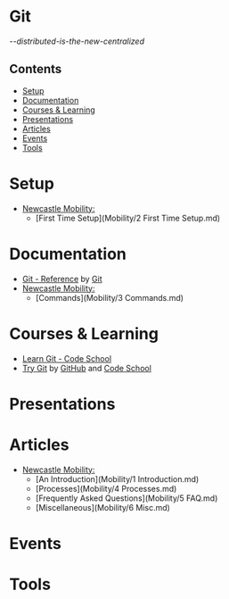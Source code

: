 # Git

*--distributed-is-the-new-centralized*

## Contents

- [Setup](#setup)
- [Documentation](#documentation)
- [Courses & Learning](#courses--learning)
- [Presentations](#presentations)
- [Articles](#articles)
- [Events](#events)
- [Tools](#tools)

# Setup

- [Newcastle Mobility:](https://github.com/newcastle-mobility)
  - [First Time Setup](Mobility/2 First Time Setup.md)

# Documentation

- [Git - Reference](https://git-scm.com/docs) by [Git](https://git-scm.com/)
- [Newcastle Mobility:](https://github.com/newcastle-mobility)
  - [Commands](Mobility/3 Commands.md)

# Courses & Learning

- [Learn Git - Code School](https://www.codeschool.com/learn/git)
- [Try Git](https://try.github.io/) by [GitHub](https://github.com/) and
[Code School](https://www.codeschool.com/)

# Presentations

# Articles

- [Newcastle Mobility:](https://github.com/newcastle-mobility)
  - [An Introduction](Mobility/1 Introduction.md)
  - [Processes](Mobility/4 Processes.md)
  - [Frequently Asked Questions](Mobility/5 FAQ.md)
  - [Miscellaneous](Mobility/6 Misc.md)

# Events

# Tools
